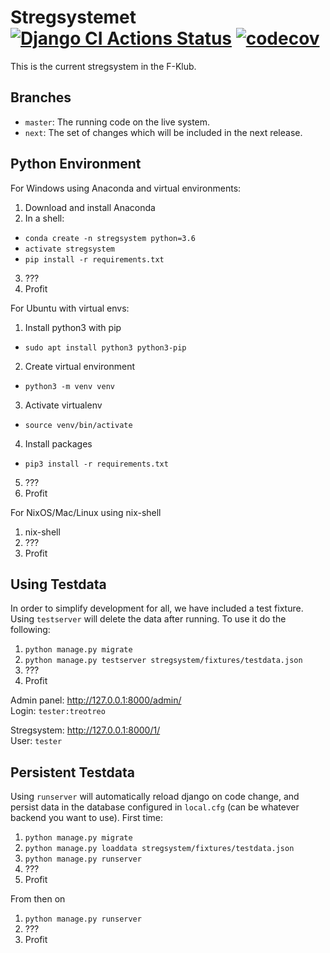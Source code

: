 Stregsystemet [![Django CI Actions Status](https://github.com/f-klubben/stregsystemet/workflows/Django%20CI/badge.svg)](https://github.com/f-klubben/stregsystemet/actions)  [![codecov](https://codecov.io/gh/f-klubben/stregsystemet/branch/next/graph/badge.svg)](https://codecov.io/gh/f-klubben/stregsystemet) 
========

This is the current stregsystem in the F-Klub.

Branches
-------
 - `master`: The running code on the live system.
 - `next`: The set of changes which will be included in the next release.

Python Environment
-------
For Windows using Anaconda and virtual environments:
1. Download and install Anaconda
2. In a shell:
  - `conda create -n stregsystem python=3.6`
  - `activate stregsystem`
  - `pip install -r requirements.txt`
3. ???
4. Profit

For Ubuntu with virtual envs:
1. Install python3 with pip
 - `sudo apt install python3 python3-pip`
2. Create virtual environment
 - `python3 -m venv venv`
3. Activate virtualenv
 - `source venv/bin/activate`
4. Install packages
 - `pip3 install -r requirements.txt`
5. ???
6. Profit

For NixOS/Mac/Linux using nix-shell
1. nix-shell
2. ???
3. Profit

Using Testdata
--------
In order to simplify development for all, we have included a test fixture.
Using `testserver` will delete the data after running.
To use it do the following:
1. `python manage.py migrate`
2. `python manage.py testserver stregsystem/fixtures/testdata.json`
3. ???
4. Profit

Admin panel: <http://127.0.0.1:8000/admin/>  
Login: `tester:treotreo`

Stregsystem: <http://127.0.0.1:8000/1/>  
User: `tester`

Persistent Testdata
-------
Using `runserver` will automatically reload django on code change, and persist data in the database configured in `local.cfg` (can be whatever backend you want to use).
First time:
1. `python manage.py migrate`
2. `python manage.py loaddata stregsystem/fixtures/testdata.json`
3. `python manage.py runserver`
4. ???
5. Profit

From then on
1. `python manage.py runserver`
2. ???
3. Profit
